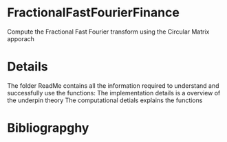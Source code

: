 # FractionalFastFourierFinance
Compute the Fractional Fast Fourier transform using the Circular Matrix apporach

# Details
The folder ReadMe contains all the information required to understand and successfully use the functions:
The implementation details is a overview of the underpin theory
The computational detials explains the functions 

# Bibliograpghy
